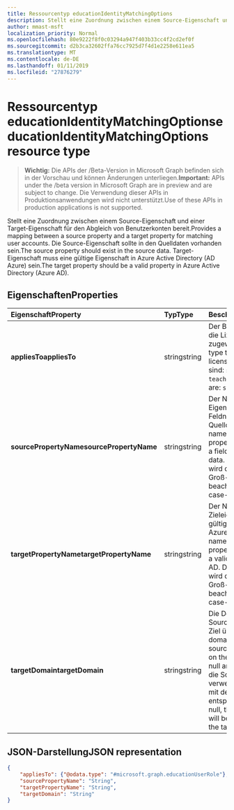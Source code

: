 ```yaml
---
title: Ressourcentyp educationIdentityMatchingOptions
description: Stellt eine Zuordnung zwischen einem Source-Eigenschaft und einer Target-Eigenschaft für den Abgleich von Benutzerkonten bereit. Die Source-Eigenschaft sollte in den Quelldaten vorhanden sein. Target-Eigenschaft muss eine gültige Eigenschaft in Azure Active Directory (AD Azure) sein.
author: mmast-msft
localization_priority: Normal
ms.openlocfilehash: 80e9222f8f0c03294a947f403b33cc4f2cd2ef0f
ms.sourcegitcommit: d2b3ca32602ffa76cc7925d7f4d1e2258e611ea5
ms.translationtype: MT
ms.contentlocale: de-DE
ms.lasthandoff: 01/11/2019
ms.locfileid: "27876279"
---
```

# <a name="educationidentitymatchingoptions-resource-type"></a><span data-ttu-id="b3227-105">Ressourcentyp educationIdentityMatchingOptions</span><span class="sxs-lookup"><span data-stu-id="b3227-105">educationIdentityMatchingOptions resource type</span></span>

> <span data-ttu-id="b3227-106">**Wichtig:** Die APIs der /Beta-Version in Microsoft Graph befinden sich in der Vorschau und können Änderungen unterliegen.</span><span class="sxs-lookup"><span data-stu-id="b3227-106">**Important:** APIs under the /beta version in Microsoft Graph are in preview and are subject to change.</span></span> <span data-ttu-id="b3227-107">Die Verwendung dieser APIs in Produktionsanwendungen wird nicht unterstützt.</span><span class="sxs-lookup"><span data-stu-id="b3227-107">Use of these APIs in production applications is not supported.</span></span>

<span data-ttu-id="b3227-108">Stellt eine Zuordnung zwischen einem Source-Eigenschaft und einer Target-Eigenschaft für den Abgleich von Benutzerkonten bereit.</span><span class="sxs-lookup"><span data-stu-id="b3227-108">Provides a mapping between a source property and a target property for matching user accounts.</span></span> <span data-ttu-id="b3227-109">Die Source-Eigenschaft sollte in den Quelldaten vorhanden sein.</span><span class="sxs-lookup"><span data-stu-id="b3227-109">The source property should exist in the source data.</span></span> <span data-ttu-id="b3227-110">Target-Eigenschaft muss eine gültige Eigenschaft in Azure Active Directory (AD Azure) sein.</span><span class="sxs-lookup"><span data-stu-id="b3227-110">The target property should be a valid property in Azure Active Directory (Azure AD).</span></span>

## <a name="properties"></a><span data-ttu-id="b3227-111">Eigenschaften</span><span class="sxs-lookup"><span data-stu-id="b3227-111">Properties</span></span>

| <span data-ttu-id="b3227-112">Eigenschaft</span><span class="sxs-lookup"><span data-stu-id="b3227-112">Property</span></span> | <span data-ttu-id="b3227-113">Typ</span><span class="sxs-lookup"><span data-stu-id="b3227-113">Type</span></span> | <span data-ttu-id="b3227-114">Beschreibung</span><span class="sxs-lookup"><span data-stu-id="b3227-114">Description</span></span> |
|:-|:-|:-|
| <span data-ttu-id="b3227-115">**appliesTo**</span><span class="sxs-lookup"><span data-stu-id="b3227-115">**appliesTo**</span></span> | <span data-ttu-id="b3227-116">string</span><span class="sxs-lookup"><span data-stu-id="b3227-116">string</span></span> |  <span data-ttu-id="b3227-117">Der Benutzer Rollentyp die Lizenz zugewiesen.</span><span class="sxs-lookup"><span data-stu-id="b3227-117">The user role type to assign to the license.</span></span> <span data-ttu-id="b3227-118">Mögliche Werte sind: `student` und `teacher`.</span><span class="sxs-lookup"><span data-stu-id="b3227-118">Possible values are: `student`, `teacher`.</span></span>      |
| <span data-ttu-id="b3227-119">**sourcePropertyName**</span><span class="sxs-lookup"><span data-stu-id="b3227-119">**sourcePropertyName**</span></span> | <span data-ttu-id="b3227-120">string</span><span class="sxs-lookup"><span data-stu-id="b3227-120">string</span></span> |  <span data-ttu-id="b3227-121">Der Name der Source-Eigenschaft, die ein Feldname in den Quelldaten sein sollte.</span><span class="sxs-lookup"><span data-stu-id="b3227-121">The name of the source property, which should be a field name in the source data.</span></span> <span data-ttu-id="b3227-122">Diese Eigenschaft wird die Groß-/Kleinschreibung beachtet.</span><span class="sxs-lookup"><span data-stu-id="b3227-122">This property is case-sensitive.</span></span>        |
| <span data-ttu-id="b3227-123">**targetPropertyName**</span><span class="sxs-lookup"><span data-stu-id="b3227-123">**targetPropertyName**</span></span> | <span data-ttu-id="b3227-124">string</span><span class="sxs-lookup"><span data-stu-id="b3227-124">string</span></span> |  <span data-ttu-id="b3227-125">Der Name der Zieleigenschaft, die eine gültige Eigenschaft in Azure AD sein sollte.</span><span class="sxs-lookup"><span data-stu-id="b3227-125">The name of the target property, which should be a valid property in Azure AD.</span></span> <span data-ttu-id="b3227-126">Diese Eigenschaft wird die Groß-/Kleinschreibung beachtet.</span><span class="sxs-lookup"><span data-stu-id="b3227-126">This property is case-sensitive.</span></span>     |
| <span data-ttu-id="b3227-127">**targetDomain**</span><span class="sxs-lookup"><span data-stu-id="b3227-127">**targetDomain**</span></span> | <span data-ttu-id="b3227-128">string</span><span class="sxs-lookup"><span data-stu-id="b3227-128">string</span></span> |  <span data-ttu-id="b3227-129">Die Domäne, mit der Source-Eigenschaft im Ziel übereinstimmen.</span><span class="sxs-lookup"><span data-stu-id="b3227-129">The domain to suffix with the source property to match on the target.</span></span> <span data-ttu-id="b3227-130">Wenn als null angegeben wird, wird die Source-Eigenschaft verwendet werden, der mit der Zieleigenschaft entspricht.</span><span class="sxs-lookup"><span data-stu-id="b3227-130">If provided as null,  the source property will be used to match with the target property.</span></span>        |

## <a name="json-representation"></a><span data-ttu-id="b3227-131">JSON-Darstellung</span><span class="sxs-lookup"><span data-stu-id="b3227-131">JSON representation</span></span>
<!-- {
  "blockType": "resource",
  "optionalProperties": [

  ],
  "@odata.type": "#microsoft.graph.educationIdentityMatchingOptions"
}-->

```json
{
    "appliesTo": {"@odata.type": "#microsoft.graph.educationUserRole"},
    "sourcePropertyName": "String",
    "targetPropertyName": "String",
    "targetDomain": "String"
}
```

